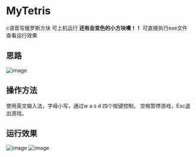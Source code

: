 # MyTetris

c语音写俄罗斯方块 可上机运行 
**还有会变色的小方块噢！！**
可直接执行exe文件查看运行效果

## 思路
![image](https://user-images.githubusercontent.com/105651412/236232737-20e9f34b-fc1b-46ae-9247-9e6dcab7d294.png)

## 操作方法
使用英文输入法，字母小写，通过w a s d 四个按键控制。
空格暂停游戏，Esc退出游戏。

## 运行效果
![image](https://user-images.githubusercontent.com/105651412/236232804-dc3804be-6517-45dd-a7f3-07846ccd23cc.png)
![image](https://user-images.githubusercontent.com/105651412/236232842-3863b0df-bbd5-4b47-a2e1-9c288c5af967.png)
